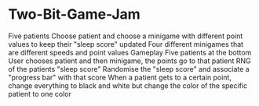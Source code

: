 # Two-Bit-Game-Jam

Five patients
  Choose patient and choose a minigame with different point values to keep their "sleep score" updated
  Four different minigames that are different speeds and point values
Gameplay
  Five patients at the bottom
  User chooses patient and then minigame, the points go to that patient
RNG of the patients "sleep score"
  Randomise the "sleep score" and associate a "progress bar" with that score
  When a patient gets to a certain point, change everything to black and white but change the color of the specific patient to one color
